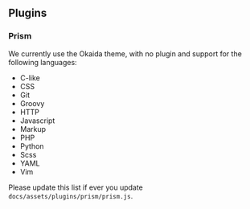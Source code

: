 ## Plugins

### Prism

We currently use the Okaida theme, with no plugin and support for the following languages:
- C-like
- CSS
- Git
- Groovy
- HTTP
- Javascript
- Markup
- PHP
- Python
- Scss
- YAML
- Vim

Please update this list if ever you update `docs/assets/plugins/prism/prism.js`.
